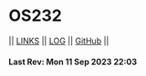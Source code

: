# OS232

|| [LINKS](LINKS/) || [LOG](TXT/mylog.txt) || [GitHub](https://github.com/raviehasan/os232/) ||

#### Last Rev: Mon 11 Sep 2023 22:03

